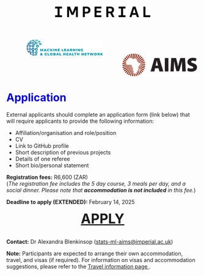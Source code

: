 ---
---

<style>
  h1 {
      color: rgb(0, 0, 205)
  }
  h4 {
      color: rgb(0, 191, 255)
  }
</style>

<center>
<img src="../resources/imperial.png" width="250" style="display:inline-block;margin:5px;"/>
<img src="../resources/mlgh.png" width="200" hspace="50" style="display:inline-block;margin:50px;"/>
<img src="../resources/ammi.png" width="200" style="display:inline-block;margin:-3px"/></center>

# Application

External applicants should complete an application form (link below) that will require applicants to provide the following information:
  + Affiliation/organisation and role/position
  + CV
  + Link to GitHub profile
  + Short description of previous projects
  + Details of one referee
  + Short bio/personal statement

**Registration fees:** R6,600 (ZAR)
<br>(_The registration fee includes the 5 day course, 3 meals per day, and a social dinner.
      Please note that **accommodation is not included** in this fee._)

**Deadline to apply (EXTENDED):** February 14, 2025

<center>
<text style="font-size: 35px;"> <b>
<a href="https://docs.google.com/forms/d/e/1FAIpQLSeRLlR9Fjw29nsdYJKdyZ3q5WCSs2_hxmW8jw_mXMaTFjzVuQ/viewform?ts=67500eb0">APPLY</a></b></text>
</center>
<br>

**Contact:** Dr Alexandra Blenkinsop (<stats-ml-aims@imperial.ac.uk>)

**Note:** Participants are expected to arrange their own accommodation, travel, and visas (if required). For information on visas and accommodation suggestions, please refer to the <a href="https://mlgh.net/ms_ml_short_course/travel_information/"> Travel information page </a>.

